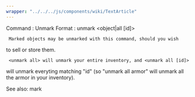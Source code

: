 ```yaml
---
wrapper: "../../../js/components/wiki/TextArticle"
---
```

Command : Unmark
Format  : unmark <object|all [id]>
 
     Marked objects may be unmarked with this command, should you wish
to sell or store them.
 
     <unmark all> will unmark your entire inventory, and <unmark all [id]>
will unmark everyting matching "id" (so "unmark all armor" will unmark all
the armor in your inventory).
 
See also: mark
